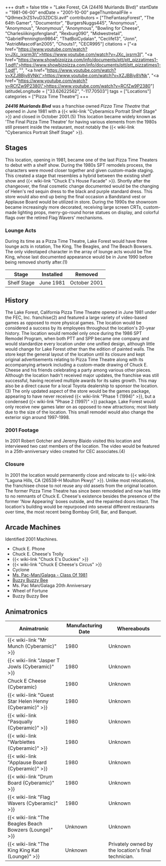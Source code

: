 +++
draft = false
title = "Lake Forest, CA (24416 Muirlands Blvd)"
startDate = "1981-06-00"
endDate = "2001-10-00"
pageThumbnailFile = "Qi9mex3rZS1vuD3ZDCSi.avif"
contributors = ["TheFantasyForest", "The 64th Gamer", "Documentor", "BurgersNuggs445", "Anonymous", "Anonymous", "Anonymous", "Anonymous", "Bowling for Cheese", "Charlesiiikingofengland", "Rexburg090", "Midwestretail", "GabrielPennington9864", "ThatBoiCydalan", "Ceclife13", "Jonn", "AstridMascotFan2005", "Chouts1", "CECR995"]
citations = ["<a href=\"https://www.youtube.com/watch?v=JXc_jxsrm3I\">https://www.youtube.com/watch?v=JXc_jxsrm3I</a>", "<a href=\"https://www.showbizpizza.com/info/documents/ptt/ptt_pizzatimes1-1.pdf\">https://www.showbizpizza.com/info/documents/ptt/ptt_pizzatimes1-1.pdf</a>", "<ref></ref>", "<a href=\"https://www.youtube.com/watch?v=XZJBBjy8VNk\">https://www.youtube.com/watch?v=XZJBBjy8VNk</a>", "<a href=\"https://www.youtube.com/watch?v=RCfZw9P2380\">https://www.youtube.com/watch?v=RCfZw9P2380</a>"]
latitudeLongitude = ["33.62622562", "-117.70503"]
tags = ["Locations"]
categories = ["Pizza Time Theatre"]
+++

***24416 Muirlands Blvd*** was a franchise owned *Pizza Time Theatre* that opened in June 1981 with a {{< wiki-link "Cyberamics Portrait Shelf Stage" >}} and closed in October 2001.(5) This location became widely known as 'The Final Pizza Time Theatre' for having various elements from the 1980s still present inside the restaurant, most notably the {{< wiki-link "Cyberamics Portrait Shelf Stage" >}}.

## Stages

This location, opening in 1981, became one of the last Pizza Time Theaters to debut with a shelf show. During the 1980s SPT remodels process, the characters were moved closer together and given custom-made staging. This created a stage that resembles a hybrid between the existing shelf show and {{< wiki-link "Chuck E's House Facade" >}}. Shortly after the changeover, the final cosmetic change documented would be the changing of Helen's red sequin dress to the black and purple standard dress. This store would also end up being the final occasion a Bandstand vest or Applause Board would be utilized in store. During the 1990s the showroom became increasingly more decorated, receiving large screen CRTs, custom-made lighting props, merry-go-round horse statues on display, and colorful flags over the retired Flag Wavers' mechanisms.

### Lounge Acts

During its time as a Pizza Time Theatre, Lake Forest would have three lounge acts in rotation, The King, The Beagles, and The Beach Bowsers. The only videotaped character in the array of lounge acts would be The King, whose last documented appearance would be in June 1990 before being removed shortly after.(1)

| Stage       | Installed | Removed      |
|-------------|-----------|--------------|
| Shelf Stage | June 1981 | October 2001 |

## History

The Lake Forest, California Pizza Time Theatre opened in June 1981 under the FEC, Inc. franchise(2) and featured a large variety of video-based games as opposed to more physical games. The location would be considered a success by its employees throughout the location's 20-year history. The location would remodel only once during the 1986 SPT Remodel Program, when both PTT and SPP became one company and would standardize every location under one unified design, although little would change for Lake Forest other than the edition of painted walls. The store kept the general layout of the location until its closure and kept original advertisements relating to Pizza Time Theatre along with its accompanying artwork including a custom-made drawing of Chuck E. Cheese and his friends celebrating a party among various other pieces. Although the location hadn't received major updates, the franchise was still successful, having received multiple awards for its sales growth. This may also be a direct cause for a local Toyota dealership to sponsor the location.(3) The only updated aspect of the store would be the games package, appearing to have never received {{< wiki-link "Phase 1 (1994)" >}}, but a condensed {{< wiki-link "Phase 2 (1997)" >}} package. Lake Forest would only receive new games later on as opposed to new attractions; most likely due to the size of the location. This small remodel would also change the exterior sign around 1997-1998.

### 2001 Footage

In 2001 Robert Gotcher and Jeremy Blaido visited this location and interviewed two cast members of the location. The video would be featured in a 25th-anniversary video created for CEC associates.(4)

### Closure

In 2001 the location would permanently close and relocate to {{< wiki-link "Laguna Hills, CA (26538-H Moulton Pkwy)" >}}. Unlike most relocations, the franchisee chose to not reuse any old assets from the original location. The former Pizza Time Theatre has since been remodeled and now has little to no remnants of Chuck E. Cheese's existence besides the presence of the former 'Now Appearing' boxes outside, and the repainted doors intact. The location's building would be repurposed into several different restaurants over time, the most recent being Bombay Grill, Bar, and Banquet.

## Arcade Machines

Identified 2001 Machines.

- Chuck E. Phone
- Chuck E. Cheese's Trolly
- {{< wiki-link "Chuck E's Duckies" >}}
- {{< wiki-link "Chuck E Cheese's Circus" >}}
- Cyclone
- [Ms. Pac-Man/Galaga - Class Of 1981](https://www.arcade-museum.com/game_detail.php?game_id=8784)
- [Buzzy Buzzy Bee](https://www.highwaygames.com/arcade-machines/buzzy-buzzy-bee-6071/)
- Ms. Pac Man/Galaga 20th Anniversary
- Wheel of Fortune
- Buzzy Buzzy Bee

## Animatronics

| Animatronic                                                  | Manufacturing Date | Whereabouts                                         |
|--------------------------------------------------------------|--------------------|-----------------------------------------------------|
| {{< wiki-link "Mr Munch (Cyberamic)" >}}               | 1980               | Unknown                                             |
| {{< wiki-link "Jasper T Jowls (Cyberamic)" >}}         | 1980               | Unknown                                             |
| Chuck E Cheese (Cyberamic)                                   | 1980               | Unknown                                             |
| {{< wiki-link "Guest Star Helen Henny (Cyberamic)" >}} | 1980               | Unknown                                             |
| {{< wiki-link "Pasqually (Cyberamic)" >}}              | 1980               | Unknown                                             |
| {{< wiki-link "Warblettes (Cyberamic)" >}}             | 1980               | Unknown                                             |
| {{< wiki-link "Applause Board (Cyberamic)" >}}         | 1980               | Unknown                                             |
| {{< wiki-link "Drum Board (Cyberamic)" >}}             | 1980               | Unknown                                             |
| {{< wiki-link "Flag Wavers (Cyberamic)" >}}            | 1980               | Unknown                                             |
| {{< wiki-link "The Beagles Beach Bowzers (Lounge)" >}} | Unknown            | Unknown                                             |
| {{< wiki-link "The King King Kat (Lounge)" >}}         | Unknown            | Privately owned by the location's final technician. |